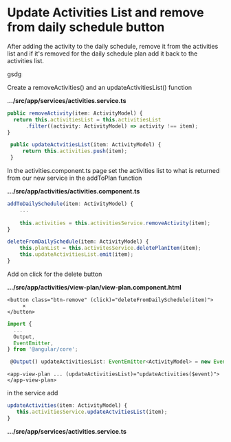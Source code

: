 # Update Activities List and remove from daily schedule button

After adding the activity to the daily schedule, remove it from the activities list and if it's removed for the daily schedule plan add it back to the activities list.

gsdg

Create a removeActivities\(\) and an updateActivitiesList\(\) function

.**../src/app/services/activities.service.ts**

```typescript
public removeActivity(item: ActivityModel) {
  return this.activitiesList = this.activitiesList
      .filter((activity: ActivityModel) => activity !== item);
}

 public updateActvitiesList(item: ActivityModel) {
     return this.activities.push(item);
 }
```

In the activities.component.ts page set the activities list to what is returned from our new service in the addToPlan function

**.../src/app/activities/activities.component.ts**

```typescript
addToDailySchedule(item: ActivityModel) {
    ...
    
    this.activities = this.activitiesService.removeActivity(item);
}

deleteFromDailySchedule(item: ActivityModel) {
    this.planList = this.activitesService.deletePlanItem(item);
    this.updateActivitiesList.emit(item);
}
```

Add on click for the delete button

**.../src/app/activities/view-plan/view-plan.component.html**

```markup
<button class="btn-remove" (click)="deleteFromDailySchedule(item)">
     ×
</button>
```

```typescript
import {
  ...
  Output,
  EventEmitter,
} from '@angular/core';
```

```typescript
 @Output() updateActivitiesList: EventEmitter<ActivityModel> = new EventEmitter<ActivityModel>();
```

```markup
<app-view-plan ... (updateActivitiesList)="updateActivities($event)"></app-view-plan>
```

in the service add

```typescript
updateActivities(item: ActivityModel) {
   this.activitiesService.updateActvitiesList(item);
}
```

**.../src/app/services/activities.service.ts**

